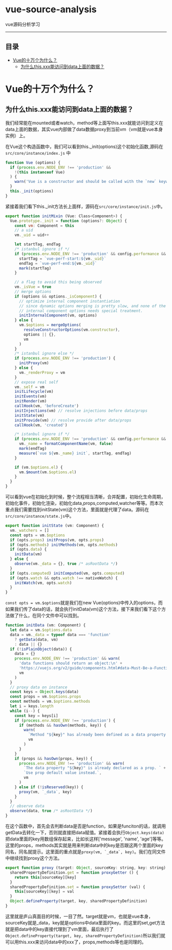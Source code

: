 # vue-source-analysis
vue源码分析学习
****
## 目录
* [Vue的十万个为什么？](#Vue的十万个为什么？)
  * [为什么this.xxx能访问到data上面的数据？](##为什么this.xxx能访问到data上面的数据？)
# Vue的十万个为什么？
## 为什么this.xxx能访问到data上面的数据？
我们经常能在mounted或者watch，method等上面写this.xxx就能访问到定义在data上面的数据，其实vue内部做了data数据proxy到当前vm（vm就是vue本身实例）上。   
   
在Vue这个构造函数中，我们可以看到this._init(options)这个初始化函数,源码在`src/core/instance/index.js` 中
```javascript
function Vue (options) {
  if (process.env.NODE_ENV !== 'production' &&
    !(this instanceof Vue)
  ) {
    warn('Vue is a constructor and should be called with the `new` keyword')
  }
  this._init(options)
}
```

紧接着我们看下this._init方法长上面样，源码在`src/core/instance/init.js`中。
```javascript
export function initMixin (Vue: Class<Component>) {
  Vue.prototype._init = function (options?: Object) {
    const vm: Component = this
    // a uid
    vm._uid = uid++

    let startTag, endTag
    /* istanbul ignore if */
    if (process.env.NODE_ENV !== 'production' && config.performance && mark) {
      startTag = `vue-perf-start:${vm._uid}`
      endTag = `vue-perf-end:${vm._uid}`
      mark(startTag)
    }

    // a flag to avoid this being observed
    vm._isVue = true
    // merge options
    if (options && options._isComponent) {
      // optimize internal component instantiation
      // since dynamic options merging is pretty slow, and none of the
      // internal component options needs special treatment.
      initInternalComponent(vm, options)
    } else {
      vm.$options = mergeOptions(
        resolveConstructorOptions(vm.constructor),
        options || {},
        vm
      )
    }
    /* istanbul ignore else */
    if (process.env.NODE_ENV !== 'production') {
      initProxy(vm)
    } else {
      vm._renderProxy = vm
    }
    // expose real self
    vm._self = vm
    initLifecycle(vm)
    initEvents(vm)
    initRender(vm)
    callHook(vm, 'beforeCreate')
    initInjections(vm) // resolve injections before data/props
    initState(vm)
    initProvide(vm) // resolve provide after data/props
    callHook(vm, 'created')

    /* istanbul ignore if */
    if (process.env.NODE_ENV !== 'production' && config.performance && mark) {
      vm._name = formatComponentName(vm, false)
      mark(endTag)
      measure(`vue ${vm._name} init`, startTag, endTag)
    }

    if (vm.$options.el) {
      vm.$mount(vm.$options.el)
    }
  }
}
```
可以看到vue在初始化到时候，整个流程相当清晰，合并配置，初始化生命周期，初始化事件，初始化渲染，初始化data,props,computed,watcher等等。而本次重点我们需要找到initState(vm)这个方法，里面就是代理了data。源码在`src/core/instance/state.js`中。
```javascript
export function initState (vm: Component) {
  vm._watchers = []
  const opts = vm.$options
  if (opts.props) initProps(vm, opts.props)
  if (opts.methods) initMethods(vm, opts.methods)
  if (opts.data) {
    initData(vm)
  } else {
    observe(vm._data = {}, true /* asRootData */)
  }
  if (opts.computed) initComputed(vm, opts.computed)
  if (opts.watch && opts.watch !== nativeWatch) {
    initWatch(vm, opts.watch)
  }
}
```
```const opts = vm.$options```就是我们在new Vue(options)中传入的options，而如果我们传了data的话，就会执行initData(vm)这个方法，接下来我们看下这个方法做了什么，在同个文件中可以找到。
```javascript
function initData (vm: Component) {
  let data = vm.$options.data
  data = vm._data = typeof data === 'function'
    ? getData(data, vm)
    : data || {}
  if (!isPlainObject(data)) {
    data = {}
    process.env.NODE_ENV !== 'production' && warn(
      'data functions should return an object:\n' +
      'https://vuejs.org/v2/guide/components.html#data-Must-Be-a-Function',
      vm
    )
  }
  // proxy data on instance
  const keys = Object.keys(data)
  const props = vm.$options.props
  const methods = vm.$options.methods
  let i = keys.length
  while (i--) {
    const key = keys[i]
    if (process.env.NODE_ENV !== 'production') {
      if (methods && hasOwn(methods, key)) {
        warn(
          `Method "${key}" has already been defined as a data property.`,
          vm
        )
      }
    }
    if (props && hasOwn(props, key)) {
      process.env.NODE_ENV !== 'production' && warn(
        `The data property "${key}" is already declared as a prop. ` +
        `Use prop default value instead.`,
        vm
      )
    } else if (!isReserved(key)) {
      proxy(vm, `_data`, key)
    }
  }
  // observe data
  observe(data, true /* asRootData */)
}
```
在这个函数中，首先会去判断data是否是function，如果是funciton的话，就调用getData去转化一下，否则就直接把data赋值。紧接着会执行```Object.keys(data)```把data里面的key用数组保存起来，比如长这样['message', 'name', 'age']等等。这里的props，methods其实就是用来判断data中的key是否跟这两个里面的key同名，同名就提示。这里面的重点就是```proxy(vm, `_data`, key)```。我们在同文件中继续找到proxy这个方法。
```javascript
export function proxy (target: Object, sourceKey: string, key: string) {
  sharedPropertyDefinition.get = function proxyGetter () {
    return this[sourceKey][key]
  }
  sharedPropertyDefinition.set = function proxySetter (val) {
    this[sourceKey][key] = val
  }
  Object.defineProperty(target, key, sharedPropertyDefinition)
}
```
这里就是庐山真面目的时候，一目了然。target就是vm，也就是vue本身，sourceKey就是_data，key就是options中data里面的key。而这里的set,get方法就是把data中的key直接代理到了vm里面，最后执行了```Object.defineProperty(target, key, sharedPropertyDefinition)```所以我们就可以用this.xxx来访问data中的xxx了，props,methods等也是同理的。
